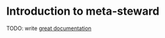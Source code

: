 # Introduction to meta-steward

TODO: write [great documentation](http://jacobian.org/writing/what-to-write/)
